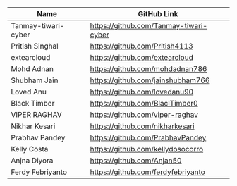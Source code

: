 | Name               | GitHub Link                     | 
| ------------------ | ------------------------------- |
| Tanmay-tiwari-cyber | https://github.com/Tanmay-tiwari-cyber |
| Pritish Singhal     | https://github.com/Pritish4113  |
| extearcloud    | https://github.com/extearcloud |
| Mohd Adnan     | https://github.com/mohdadnan786 |
| Shubham Jain     | https://github.com/jainshubham766 |
| Loved Anu     | https://github.com/lovedanu90 |
| Black Timber     | https://github.com/BlaclTimber0 |
| VIPER RAGHAV | https://github.com/viper-raghav |
| Nikhar Kesari | https://github.com/nikharkesari |
| Prabhav Pandey | https://github.com/PrabhavPandey |
| Kelly Costa | https://github.com/kellydosocorro |
| Anjna Diyora | https://github.com/Anjan50 |
| Ferdy Febriyanto | https://github.com/ferdyfebriyanto |

